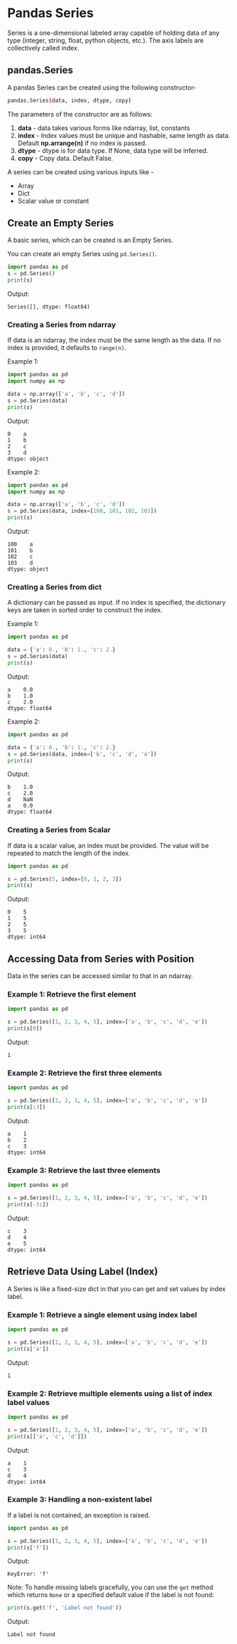 # Pandas Series

Series is a one-dimensional labeled array capable of holding data of any type (integer, string, float, python objects, etc.). The axis labels are collectively called index.

## pandas.Series

A pandas Series can be created using the following constructor-

``` sh
pandas.Series(data, index, dtype, copy)
```

The parameters of the constructor are as follows:

1. **data** - data takes various forms like ndarray, list, constants
2. **index** - Index values must be unique and hashable, same length as data. Default **np.arrange(n)** if no index is passed.
3. **dtype** - dtype is for data type. If None, data type will be inferred.
4. **copy** - Copy data. Default False.

A series can be created using various inputs like -

* Array
* Dict
* Scalar value or constant

## Create an Empty Series

A basic series, which can be created is an Empty Series.

You can create an empty Series using `pd.Series()`.

```python
import pandas as pd
s = pd.Series()
print(s)
```
Output:
```
Series([], dtype: float64)
```

### Creating a Series from ndarray
If data is an ndarray, the index must be the same length as the data. If no index is provided, it defaults to `range(n)`.

Example 1:
```python
import pandas as pd
import numpy as np

data = np.array(['a', 'b', 'c', 'd'])
s = pd.Series(data)
print(s)
```
Output:
```
0    a
1    b
2    c
3    d
dtype: object
```

Example 2:
```python
import pandas as pd
import numpy as np

data = np.array(['a', 'b', 'c', 'd'])
s = pd.Series(data, index=[100, 101, 102, 103])
print(s)
```
Output:
```
100    a
101    b
102    c
103    d
dtype: object
```

### Creating a Series from dict
A dictionary can be passed as input. If no index is specified, the dictionary keys are taken in sorted order to construct the index.

Example 1:
```python
import pandas as pd

data = {'a': 0., 'b': 1., 'c': 2.}
s = pd.Series(data)
print(s)
```
Output:
```
a    0.0
b    1.0
c    2.0
dtype: float64
```

Example 2:
```python
import pandas as pd

data = {'a': 0., 'b': 1., 'c': 2.}
s = pd.Series(data, index=['b', 'c', 'd', 'a'])
print(s)
```
Output:
```
b    1.0
c    2.0
d    NaN
a    0.0
dtype: float64
```

### Creating a Series from Scalar
If data is a scalar value, an index must be provided. The value will be repeated to match the length of the index.

```python
import pandas as pd

s = pd.Series(5, index=[0, 1, 2, 3])
print(s)
```
Output:
```
0    5
1    5
2    5
3    5
dtype: int64
```

## Accessing Data from Series with Position
Data in the series can be accessed similar to that in an ndarray.

### Example 1: Retrieve the first element
```python
import pandas as pd

s = pd.Series([1, 2, 3, 4, 5], index=['a', 'b', 'c', 'd', 'e'])
print(s[0])
```
Output:
```
1
```

### Example 2: Retrieve the first three elements
```python
import pandas as pd

s = pd.Series([1, 2, 3, 4, 5], index=['a', 'b', 'c', 'd', 'e'])
print(s[:3])
```
Output:
```
a    1
b    2
c    3
dtype: int64
```

### Example 3: Retrieve the last three elements
```python
import pandas as pd

s = pd.Series([1, 2, 3, 4, 5], index=['a', 'b', 'c', 'd', 'e'])
print(s[-3:])
```
Output:
```
c    3
d    4
e    5
dtype: int64
```

## Retrieve Data Using Label (Index)
A Series is like a fixed-size dict in that you can get and set values by index label.

### Example 1: Retrieve a single element using index label
```python
import pandas as pd

s = pd.Series([1, 2, 3, 4, 5], index=['a', 'b', 'c', 'd', 'e'])
print(s['a'])
```
Output:
```
1
```

### Example 2: Retrieve multiple elements using a list of index label values
```python
import pandas as pd

s = pd.Series([1, 2, 3, 4, 5], index=['a', 'b', 'c', 'd', 'e'])
print(s[['a', 'c', 'd']])
```
Output:
```
a    1
c    3
d    4
dtype: int64
```

### Example 3: Handling a non-existent label
If a label is not contained, an exception is raised.

```python
import pandas as pd

s = pd.Series([1, 2, 3, 4, 5], index=['a', 'b', 'c', 'd', 'e'])
print(s['f'])
```
Output:
```
KeyError: 'f'
```
Note: To handle missing labels gracefully, you can use the `get` method which returns `None` or a specified default value if the label is not found:
```python
print(s.get('f', 'Label not found'))
```
Output:
```
Label not found
```



